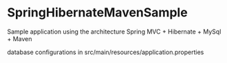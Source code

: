 # SpringHibernateMavenSample
Sample application using the architecture Spring MVC + Hibernate + MySql + Maven

database configurations in src/main/resources/application.properties
